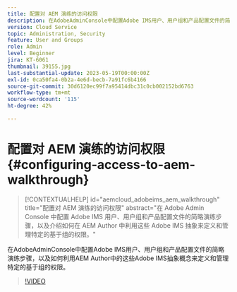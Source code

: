 ```yaml
---
title: 配置对 AEM 演练的访问权限
description: 在AdobeAdminConsole中配置Adobe IMS用户、用户组和产品配置文件的简略演练步骤，以及如何利用AEM Author中的这些Adobe IMS抽象概念来定义和管理特定的基于组的权限。
version: Cloud Service
topic: Administration, Security
feature: User and Groups
role: Admin
level: Beginner
jira: KT-6061
thumbnail: 39155.jpg
last-substantial-update: 2023-05-19T00:00:00Z
exl-id: 0ca50fa4-0b2a-4e6d-becb-7a91fc6b4166
source-git-commit: 30d6120ec99f7a95414dbc31c0cb002152bd6763
workflow-type: tm+mt
source-wordcount: '115'
ht-degree: 42%

---
```


# 配置对 AEM 演练的访问权限 {#configuring-access-to-aem-walkthrough}

>[!CONTEXTUALHELP]
>id="aemcloud_adobeims_aem_walkthrough"
>title="配置对 AEM 演练的访问权限"
>abstract="在 Adobe Admin Console 中配置 Adobe IMS 用户、用户组和产品配置文件的简略演练步骤，以及介绍如何在 AEM Author 中利用这些 Adobe IMS 抽象来定义和管理特定的基于组的权限。"

在AdobeAdminConsole中配置Adobe IMS用户、用户组和产品配置文件的简略演练步骤，以及如何利用AEM Author中的这些Adobe IMS抽象概念来定义和管理特定的基于组的权限。

>[!VIDEO](https://video.tv.adobe.com/v/39155?quality=12&learn=on)

